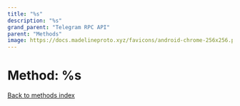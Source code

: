 ```yaml
---
title: "%s"
description: "%s"
grand_parent: "Telegram RPC API"
parent: "Methods"
image: https://docs.madelineproto.xyz/favicons/android-chrome-256x256.png%s
---
```

# Method: %s
[Back to methods index](index.md)



